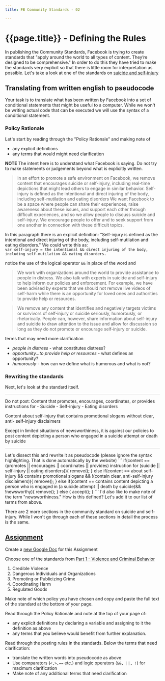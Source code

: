 ```yaml
---
title: FB Community Standards - 02

---
```

# {{page.title}} - Defining the Rules
In publishing the Community Standards, Facebook is trying to create standards that "apply around the world to all types of content. They’re designed to be comprehensive." In order to do this they have tried to make the standards very explicit so that there is little room for interpretation as possible. Let's take a look at one of the standards on [suicide and self-injury](https://www.facebook.com/communitystandards/suicide_self_injury_violence/)

## Translating from written english to pseudocode
Your task is to translate what has been written by Facebook into a set of conditional statements that might be useful to a computer. While we won't be writing actual code that can be executed we will use the syntax of a conditional statement.

### Policy Rationale
Let's start by reading through the "Policy Rationale" and making note of

- any explicit definitions
- any terms that would might need clarification

**NOTE** The intent here is to understand what Facebook is saying. Do not try to make statements or judgements beyond what is explicitly written.

>In an effort to promote a safe environment on Facebook, we remove content that encourages suicide or self-injury, including real-time depictions that might lead others to engage in similar behavior. Self-injury is defined as the intentional and direct injuring of the body, including self-mutilation and eating disorders We want Facebook to be a space where people can share their experiences, raise awareness about these issues, and support each other through difficult experiences, and so we allow people to discuss suicide and self-injury. We encourage people to offer and to seek support from one another in connection with these difficult topics.

In this paragraph there is an explicit definition: "Self-injury is defined as the intentional and direct injuring of the body, including self-mutilation and eating disorders." We could write this as: <br>
`var self-injury = the intentional && direct injuring of the body, including self-mutilation && eating disorders.`

notice the use of the logical operator `&&` in place of the word and

>We work with organizations around the world to provide assistance to people in distress. We also talk with experts in suicide and self-injury to help inform our policies and enforcement. For example, we have been advised by experts that we should not remove live videos of self-harm while there is an opportunity for loved ones and authorities to provide help or resources.

>We remove any content that identifies and negatively targets victims or survivors of self-injury or suicide seriously, humorously, or rhetorically. People can, however, share information about self-injury and suicide to draw attention to the issue and allow for discussion so long as they do not promote or encourage self-injury or suicide.

terms that may need more clarification
- _people in distress_ - what constitutes distress?
- _opportunity...to provide help or resources_ - what defines an opportunity?
- _humorously_ - how can we define what is humorous and what is not?

### Rewriting the standards
Next, let's look at the standard itself.
<hr>
Do not post:
Content that promotes, encourages, coordinates, or provides instructions for
- Suicide
- Self-injury
- Eating disorders

Content about self-injury that contains promotional slogans without clear, anti- self-injury disclaimers

Except in limited situations of newsworthiness, it is against our policies to post content depicting a person who engaged in a suicide attempt or death by suicide
<hr>
Let's dissect this and rewrite it as pseudocode (please ignore the syntax highlighting. That is done automatically by the website)
```
if(content ==
  (promotes || encourages || coordinates || provides)
  instruction for
  (suicide || self-injury || eating disorders)){
    remove();
} else if(content ==
  about self-injury &&
  contains promotional slogans &&
  !(contain clear, anti-self-injury disclaimers)){
      remove();
} else if(content ==
  contains content depicting a person who is engaged in
  (a suicide attempt || death by suicide)&&
  !newsworthy){
    remove();
} else {
  accept();
}
```
I'd also like to make note of the term "newsworthiness." How is this defined? Let's add it to our list of terms from above.

There are 2 more sections in the community standard on suicide and self-injury. While I won't go through each of these sections in detail the process is the same.

## [Assignment](https://classroom.google.com/u/1/c/MTU5OTI3MjEzNTZa/a/MjYyNDM1NjMwNzNa/details)
Create a [new Google Doc](https://docs.google.com/document/d/1Yw7b5AZBsyspFYgOgSHaUDCZ8Rbs2o_O3hisWyanhOQ/copy) for this Assignment

Choose one of the standards from [Part 1 - Violence and Criminal Behavior](https://www.facebook.com/communitystandards/violence_criminal_behavior)
1. Credible Violence
2. Dangerous Individuals and Organizations
3. Promoting or Publicizing Crime
4. Coordinating Harm
5. Regulated Goods

Make note of which policy you have chosen and copy and paste the full text of the standard at the bottom of your page.

Read through the Policy Rationale and note at the top of your page of:
- any explicit definitions by declaring a variable and assigning to it the definition as above
- any terms that you believe would benefit from further explanation.

Read through the posting rules in the standards. Below the terms that need clarification:
- translate the written words into pseudocode as above
- Use comparators (`<,>,==` etc.) and logic operators (`&&, ||, !`) for maximum clarification
- Make note of any additional terms that need clarification
